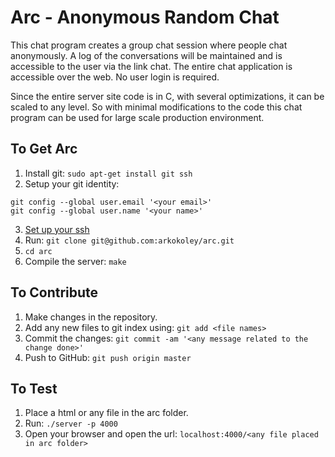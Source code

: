 Arc - Anonymous Random Chat
===========================

This chat program creates a group chat session where people chat anonymously. A log of the conversations will be maintained and is accessible to the user via the link chat. The entire chat application is accessible over the web. No user login is required.

Since the entire server site code is in C, with several optimizations, it can be scaled to any level. So with minimal modifications to the code this chat program can be used for large scale production environment. 

## To Get Arc

1. Install git: `sudo apt-get install git ssh`
2. Setup your git identity: 
```
git config --global user.email '<your email>'
git config --global user.name '<your name>'
```
3. [Set up your ssh](https://help.github.com/articles/generating-ssh-keys/)
4. Run: `git clone git@github.com:arkokoley/arc.git`
5. `cd arc`
6. Compile the server: `make`

## To Contribute

1. Make changes in the repository.
2. Add any new files to git index using: `git add <file names>`
3. Commit the changes: `git commit -am '<any message related to the change done>'`
4. Push to GitHub: `git push origin master`

## To Test

1. Place a html or any file in the arc folder.
2. Run: `./server -p 4000`
3. Open your browser and open the url: `localhost:4000/<any file placed in arc folder>`
